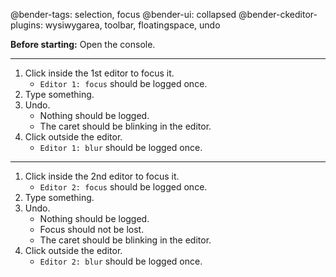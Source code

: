 @bender-tags: selection, focus
@bender-ui: collapsed
@bender-ckeditor-plugins: wysiwygarea, toolbar, floatingspace, undo

**Before starting:** Open the console.

----

1. Click inside the 1st editor to focus it.
	* `Editor 1: focus` should be logged once.
1. Type something.
1. Undo.
	* Nothing should be logged.
	* The caret should be blinking in the editor.
1. Click outside the editor.
	* `Editor 1: blur` should be logged once.

----

1. Click inside the 2nd editor to focus it.
	* `Editor 2: focus` should be logged once.
1. Type something.
1. Undo.
	* Nothing should be logged.
	* Focus should not be lost.
	* The caret should be blinking in the editor.
1. Click outside the editor.
	* `Editor 2: blur` should be logged once.
